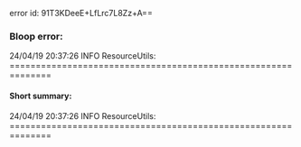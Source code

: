 error id: 91T3KDeeE+LfLrc7L8Zz+A==
### Bloop error:

24/04/19 20:37:26 INFO ResourceUtils: ==============================================================
#### Short summary: 

24/04/19 20:37:26 INFO ResourceUtils: ==============================================================